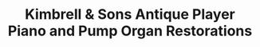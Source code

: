 ---
title: "Kimbrell & Sons Antique Player Piano and Pump Organ Restorations"
url: /florence/kimbrell-und-sons-antique-player-piano-and-pump-organ-restorations/
shop: Allgemein
---